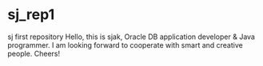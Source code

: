 # sj_rep1
sj first repository
Hello, this is sjak, Oracle DB application developer & Java programmer. 
I am looking forward to cooperate with smart and creative people.
Cheers!
